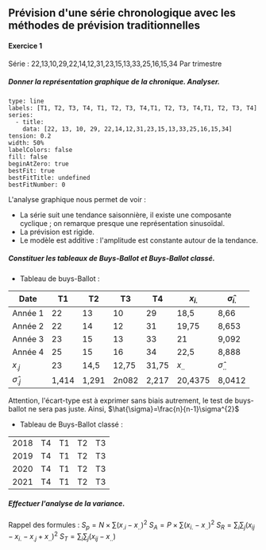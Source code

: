 
## Prévision d'une série chronologique avec les méthodes de prévision traditionnelles

#### Exercice 1
Série : 22,13,10,29,22,14,12,31,23,15,13,33,25,16,15,34
Par trimestre
##### Donner la représentation graphique de la chronique. Analyser.
```chart
type: line
labels: [T1, T2, T3, T4, T1, T2, T3, T4,T1, T2, T3, T4,T1, T2, T3, T4]
series:
  - title: 
    data: [22, 13, 10, 29, 22,14,12,31,23,15,13,33,25,16,15,34]
tension: 0.2
width: 50%
labelColors: false
fill: false
beginAtZero: true
bestFit: true
bestFitTitle: undefined
bestFitNumber: 0
```
L'analyse graphique nous permet de voir :
- La série suit une tendance saisonnière, il existe une composante cyclique ; on remarque presque une représentation sinusoïdal. 
- La prévision est rigide.
- Le modèle est additive : l'amplitude est constante autour de la tendance.

##### Constituer les tableaux de Buys-Ballot et Buys-Ballot classé.

- Tableau de buys-Ballot : 

| Date                | T1    | T2    | T3    | T4    | $x_{i.}$ | $\hat{\sigma}_{i.}$ |
| ------------------- | ----- | ----- | ----- | ----- | -------- | ------------------- |
| Année 1      | 22    | 13    | 10    | 29    | 18,5     | 8,66          |
| Année 2      | 22    | 14    | 12    | 31    | 19,75    | 8,653         |
| Année 3      | 23    | 15    | 13    | 33    | 21       | 9,092         |
| Année 4      | 25    | 15    | 16    | 34    | 22,5     | 8,888         |
| $x_{.j}$            | 23    | 14,5  | 12,75 | 31,75 | $x_{..}$ | $\hat{\sigma}_{..}$ |
| $\hat{\sigma}_{.j}$ | 1,414 | 1,291 | 2n082 | 2,217 | 20,4375  | 8,0412              |
Attention, l'écart-type est à exprimer sans biais autrement, le test de buys-ballot ne sera pas juste.
Ainsi, $\hat{\sigma}=\frac{n}{n-1}\sigma^{2}$

- Tableau de Buys-Ballot classé : 

|      |     |     |     |     |
| ---- | --- | --- | --- | --- |
| 2018 | T4  | T1  | T2  | T3  |
| 2019 | T4  | T1  | T2  | T3  |
| 2020 | T4  | T1  | T2  | T3  |
| 2021 | T4  | T1  | T2  | T3  |

##### Effectuer l'analyse de la variance.
Rappel des formules :
$S_{p}=N\times \sum(x_{.i}-x_{..})^2$
$S_{A}=P\times \sum(x_{i.}-x_{..})^2$
$S_{R}=\sum_{i} \sum_{j}(x_{ij}-x_{i.}-x_{.j}+x_{..})^2$
$S_{T}=\sum_{i} \sum_{j}(x_{ij}-x_{..})$
